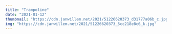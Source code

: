 ```yaml
---
title: "Trampoline"
date: "2021-01-12"
thumbnail: "https://cdn.janwillem.net/2021/51226620373_d31777a06b_c.jpg"
img: "https://cdn.janwillem.net/2021/51226620373_5cc218e8c6_k.jpg"
---
```

